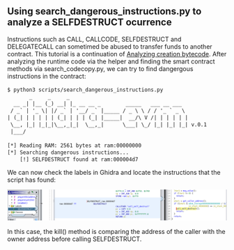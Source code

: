 
## Using search_dangerous_instructions.py to analyze a SELFDESTRUCT ocurrence

Instructions such as CALL, CALLCODE, SELFDESTRUCT and DELEGATECALL can sometimed be abused to transfer funds to another contract. 
This tutorial is a continuation of [Analyzing creation
bytecode](tutorials/01_codecopy.md). After analyzing the runtime code via
the helper and finding the smart contract methods via search_codecopy.py, we can try to find dangergous
instructions in the contract:

```
$ python3 scripts/search_dangerous_instructions.py 
       _     _     _                                      
  __ _| |__ (_) __| |_ __ __ _        _____   ___ __ ___  
 / _` | '_ \| |/ _` | '__/ _` |_____ / _ \ \ / / '_ ` _ \ 
| (_| | | | | | (_| | | | (_| |_____|  __/\ V /| | | | | |
 \__, |_| |_|_|\__,_|_|  \__,_|      \___| \_/ |_| |_| |_| v.0.1
 |___/                                                    

[*] Reading RAM: 2561 bytes at ram:00000000
[*] Searching dangerous instructions...
	[!] SELFDESTRUCT found at ram:000004d7
```

We can now check the labels in Ghidra and locate the instructions
that the script has found:

![selfdestruct](../media/tut3_1.png)

In this case, the kill() method is comparing the address of the caller with
the owner address before calling SELFDESTRUCT.